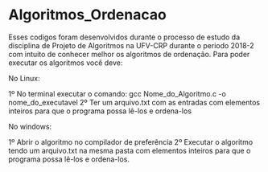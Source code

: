 # Algoritmos_Ordenacao

Esses codigos foram desenvolvidos durante o processo de estudo da disciplina de Projeto de Algoritmos na UFV-CRP durante o periodo 2018-2 com intuito de conhecer melhor os algoritmos de ordenação. Para poder executar os algoritmos você deve:

No Linux:

1º No terminal executar o comando: gcc Nome_do_Algoritmo.c -o nome_do_executavel
2º Ter um arquivo.txt com as entradas com elementos inteiros para que o programa possa lê-los e ordena-los


No windows:

1º Abrir o algoritmo no compilador de preferência 
2º Executar o algoritmo tendo um arquivo.txt na mesma pasta com elementos inteiros para que o programa possa lê-los e ordena-los.

